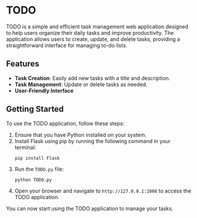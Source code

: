# TODO

TODO is a simple and efficient task management web application designed to help users organize their daily tasks and improve productivity. The application allows users to create, update, and delete tasks, providing a straightforward interface for managing to-do lists.

## Features

- **Task Creation**: Easily add new tasks with a title and description.
- **Task Management**: Update or delete tasks as needed.
- **User-Friendly Interface**

## Getting Started

To use the TODO application, follow these steps:

1. Ensure that you have Python installed on your system.
2. Install Flask using pip by running the following command in your terminal:
   ```
   pip install Flask
   ```
3. Run the `TODO.py` file:
   ```
   python TODO.py
   ```
4. Open your browser and navigate to `http://127.0.0.1:2006` to access the TODO application.

You can now start using the TODO application to manage your tasks.

